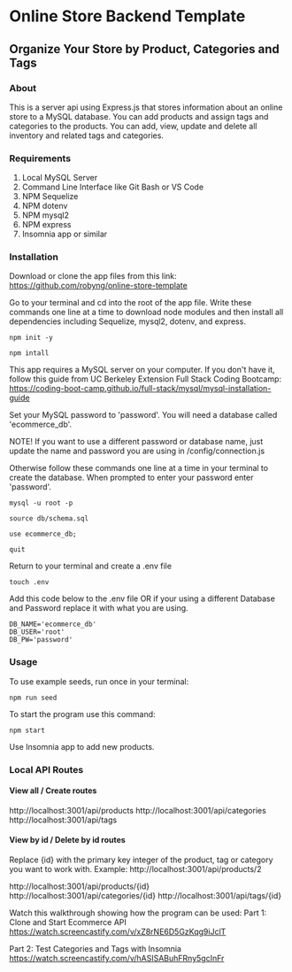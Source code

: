 # Online Store Backend Template
## Organize Your Store by Product, Categories and Tags

### About
This is a server api using Express.js that stores information about an online store to a MySQL database. You can add products and assign tags and categories to the products. You can add, view, update and delete all inventory and related tags and categories.

### Requirements
1. Local MySQL Server
2. Command Line Interface like Git Bash or VS Code
3. NPM Sequelize
4. NPM dotenv
5. NPM mysql2
6. NPM express
7. Insomnia app or similar


### Installation

Download or clone the app files from this link:
https://github.com/robyng/online-store-template

Go to your terminal and cd into the root of the app file. 
Write these commands one line at a time to download node modules and then install all dependencies including Sequelize, mysql2, dotenv, and express.

    npm init -y
    
    npm intall

This app requires a MySQL server on your computer. If you don't have it, follow this guide from UC Berkeley Extension Full Stack Coding Bootcamp: https://coding-boot-camp.github.io/full-stack/mysql/mysql-installation-guide

Set your MySQL password to 'password'. 
You will need a database called 'ecommerce_db'.

NOTE! If you want to use a different password or database name, just update the name and password you are using in /config/connection.js

Otherwise follow these commands one line at a time in your terminal to create the database. When prompted to enter your password enter 'password'.

    mysql -u root -p

    source db/schema.sql

    use ecommerce_db;

    quit

Return to your terminal and create a .env file

    touch .env

Add this code below to the .env file OR if your using a different Database and Password replace it with what you are using.

    DB_NAME='ecommerce_db'
    DB_USER='root'
    DB_PW='password'

### Usage

To use example seeds, run once in your terminal:

    npm run seed

To start the program use this command:

    npm start

Use Insomnia app to add new products.

### Local API Routes

#### View all / Create routes
http://localhost:3001/api/products
http://localhost:3001/api/categories
http://localhost:3001/api/tags

#### View by id / Delete by id routes
Replace {id} with the primary key integer of the product, tag or category you want to work with.
Example: http://localhost:3001/api/products/2

http://localhost:3001/api/products/{id}
http://localhost:3001/api/categories/{id}
http://localhost:3001/api/tags/{id}

Watch this walkthrough showing how the program can be used:
Part 1: Clone and Start Ecommerce API
https://watch.screencastify.com/v/xZ8rNE6D5GzKqg9iJclT

Part 2: Test Categories and Tags with Insomnia
https://watch.screencastify.com/v/hASISABuhFRny5gcInFr 
